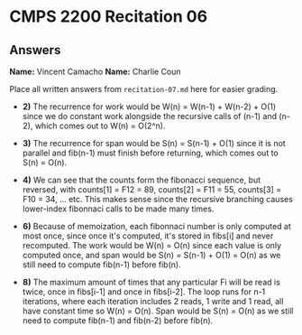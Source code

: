 # CMPS 2200 Recitation 06
## Answers

**Name:** Vincent Camacho
**Name:** Charlie Coun


Place all written answers from `recitation-07.md` here for easier grading.



- **2)** The recurrence for work would be W(n) = W(n-1) + W(n-2) + O(1) since we do constant work alongside the recursive calls of (n-1) and (n-2), which comes out to W(n) = O(2^n).

- **3)** The recurrence for span would be S(n) = S(n-1) + O(1) since it is not parallel and fib(n-1) must finish before returning, which comes out to S(n) = O(n).

- **4)** We can see that the counts form the fibonacci sequence, but reversed, with counts[1] = F12 = 89, counts[2] = F11 = 55, counts[3] = F10 = 34, ... etc. This makes sense since the recursive branching causes lower-index fibonnaci calls to be made many times.

- **6)** Because of memoization, each fibonnaci number is only computed at most once, since once it's computed, it's stored in fibs[i] and never recomputed. The work would be W(n) = O(n) since each value is only computed once, and span would be S(n) = S(n-1) + O(1) = O(n) as we still need to compute fib(n-1) before fib(n).

- **8)** The maximum amount of times that any particular Fi will be read is twice, once in fibs[i-1] and once in fibs[i-2]. The loop runs for n-1 iterations, where each iteration includes 2 reads, 1 write and 1 read, all have constant time so W(n) = O(n). Span would be S(n) = O(n) as we still need to compute fib(n-1) and fib(n-2) before fib(n).
